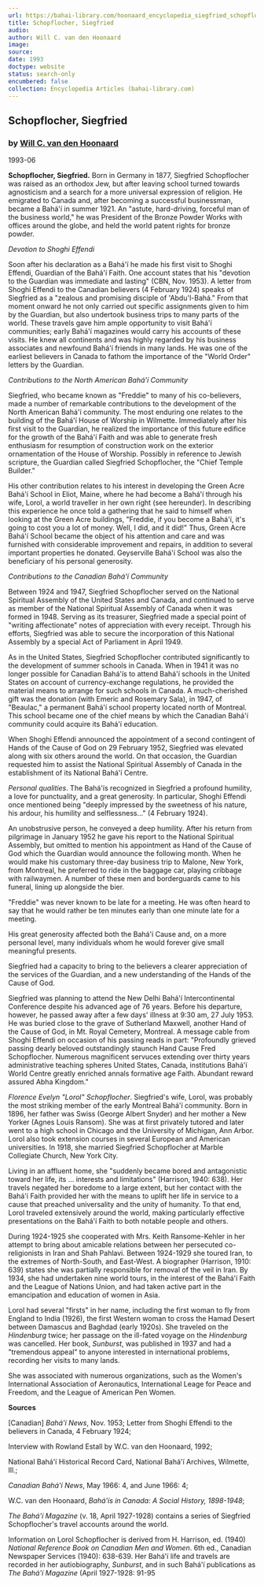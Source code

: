 ```yaml
---
url: https://bahai-library.com/hoonaard_encyclopedia_siegfried_schopflocher
title: Schopflocher, Siegfried
audio: 
author: Will C. van den Hoonaard
image: 
source: 
date: 1993
doctype: website
status: search-only
encumbered: false
collection: Encyclopedia Articles (bahai-library.com)
---
```



## Schopflocher, Siegfried

### by [Will C. van den Hoonaard](https://bahai-library.com/author/Will+C.+van+den+Hoonaard)

1993-06


**Schopflocher, Siegfried.** Born in Germany in 1877, Siegfried Schopflocher was raised as an orthodox Jew, but after leaving school turned towards agnosticism and a search for a more universal expression of religion. He emigrated to Canada and, after becoming a successful businessman, became a Bahá'í in summer 1921. An "astute, hard-driving, forceful man of the business world," he was President of the Bronze Powder Works with offices around the globe, and held the world patent rights for bronze powder.

_Devotion to Shoghi Effendi_

Soon after his declaration as a Bahá'í he made his first visit to Shoghi Effendi, Guardian of the Bahá'í Faith. One account states that his "devotion to the Guardian was immediate and lasting" (CBN, Nov. 1953). A letter from Shoghi Effendi to the Canadian believers (4 February 1924) speaks of Siegfried as a "zealous and promising disciple of 'Abdu'l-Bahá." From that moment onward he not only carried out specific assignments given to him by the Guardian, but also undertook business trips to many parts of the world. These travels gave him ample opportunity to visit Bahá'í communities; early Bahá'í magazines would carry his accounts of these visits. He knew all continents and was highly regarded by his business associates and newfound Bahá'í friends in many lands. He was one of the earliest believers in Canada to fathom the importance of the "World Order" letters by the Guardian.

_Contributions to the North American Bahá'í Community_

Siegfried, who became known as "Freddie" to many of his co-believers, made a number of remarkable contributions to the development of the North American Bahá'í community. The most enduring one relates to the building of the Bahá'í House of Worship in Wilmette. Immediately after his first visit to the Guardian, he realized the importance of this future edifice for the growth of the Bahá'í Faith and was able to generate fresh enthusiasm for resumption of construction work on the exterior ornamentation of the House of Worship. Possibly in reference to Jewish scripture, the Guardian called Siegfried Schopflocher, the "Chief Temple Builder."

His other contribution relates to his interest in developing the Green Acre Bahá'í School in Eliot, Maine, where he had become a Bahá'í through his wife, Lorol, a world traveller in her own right (see hereunder). In describing this experience he once told a gathering that he said to himself when looking at the Green Acre buildings, "Freddie, if you become a Bahá'í, it's going to cost you a lot of money. Well, I did, and it did!" Thus, Green Acre Bahá'í School became the object of his attention and care and was furnished with considerable improvement and repairs, in addition to several important properties he donated. Geyserville Bahá'í School was also the beneficiary of his personal generosity.

_Contributions to the Canadian Bahá'í Community_

Between 1924 and 1947, Siegfried Schopflocher served on the National Spiritual Assembly of the United States and Canada, and continued to serve as member of the National Spiritual Assembly of Canada when it was formed in 1948. Serving as its treasurer, Siegfried made a special point of "writing affectionate" notes of appreciation with every receipt. Through his efforts, Siegfried was able to secure the incorporation of this National Assembly by a special Act of Parliament in April 1949.

As in the United States, Siegfried Schopflocher contributed significantly to the development of summer schools in Canada. When in 1941 it was no longer possible for Canadian Bahá'ís to attend Bahá'í schools in the United States on account of currency-exchange regulations, he provided the material means to arrange for such schools in Canada. A much-cherished gift was the donation (with Emeric and Rosemary Sala), in 1947, of "Beaulac," a permanent Bahá'í school property located north of Montreal. This school became one of the chief means by which the Canadian Bahá'í community could acquire its Bahá'í education.

When Shoghi Effendi announced the appointment of a second contingent of Hands of the Cause of God on 29 February 1952, Siegfried was elevated along with six others around the world. On that occasion, the Guardian requested him to assist the National Spiritual Assembly of Canada in the establishment of its National Bahá'í Centre.

_Personal qualities_. The Bahá'ís recognized in Siegfried a profound humility, a love for punctuality, and a great generosity. In particular, Shoghi Effendi once mentioned being "deeply impressed by the sweetness of his nature, his ardour, his humility and selflessness..." (4 February 1924).

An unobstrusive person, he conveyed a deep humility. After his return from pilgrimage in January 1952 he gave his report to the National Spiritual Assembly, but omitted to mention his appointment as Hand of the Cause of God which the Guardian would announce the following month. When he would make his customary three-day business trip to Malone, New York, from Montreal, he preferred to ride in the baggage car, playing cribbage with railwaymen. A number of these men and borderguards came to his funeral, lining up alongside the bier.

"Freddie" was never known to be late for a meeting. He was often heard to say that he would rather be ten minutes early than one minute late for a meeting.

His great generosity affected both the Bahá'í Cause and, on a more personal level, many individuals whom he would forever give small meaningful presents.

Siegfried had a capacity to bring to the believers a clearer appreciation of the services of the Guardian, and a new understanding of the Hands of the Cause of God.

Siegfried was planning to attend the New Delhi Bahá'í Intercontinental Conference despite his advanced age of 76 years. Before his departure, however, he passed away after a few days' illness at 9:30 am, 27 July 1953. He was buried close to the grave of Sutherland Maxwell, another Hand of the Cause of God, in Mt. Royal Cemetery, Montreal. A message cable from Shoghi Effendi on occasion of his passing reads in part: "Profoundly grieved passing dearly beloved outstandingly staunch Hand Cause Fred Schopflocher. Numerous magnificent servuces extending over thirty years administrative teaching spheres United States, Canada, institutions Bahá'í World Centre greatly enriched annals formative age Faith. Abundant reward assured Abha Kingdom."

_Florence Evelyn "Lorol" Schopflocher_. Siegfried's wife, Lorol, was probably the most striking member of the early Montreal Bahá'í community. Born in 1896, her father was Swiss (George Albert Snyder) and her mother a New Yorker (Agnes Louis Ransom). She was at first privately tutored and later went to a high school in Chicago and the University of Michigan, Ann Arbor. Lorol also took extension courses in several European and American universities. In 1918, she married Siegfried Schopflocher at Marble Collegiate Church, New York City.

Living in an affluent home, she "suddenly became bored and antagonistic toward her life, its ... interests and limitations" (Harrison, 1940: 638). Her travels negated her boredome to a large extent, but her contact with the Bahá'í Faith provided her with the means to uplift her life in service to a cause that preached universality and the unity of humanity. To that end, Lorol traveled extensively around the world, making particularly effective presentations on the Bahá'í Faith to both notable people and others.

During 1924-1925 she cooperated with Mrs. Keith Ransome-Kehler in her attempt to bring about amicable relations between her persecuted co-religionists in Iran and Shah Pahlavi. Between 1924-1929 she toured Iran, to the extremes of North-South, and East-West. A biographer (Harrison, 1910: 639) states she was partially responsible for removal of the veil in Iran. By 1934, she had undertaken nine world tours, in the interest of the Bahá'í Faith and the League of Nations Union, and had taken active part in the emancipation and education of women in Asia.

Lorol had several "firsts" in her name, including the first woman to fly from England to India (1926), the first Western woman to cross the Hamad Desert between Damascus and Baghdad (early 1920s). She traveled on the _Hindenburg_ twice; her passage on the ill-fated voyage on the _Hindenburg_ was cancelled. Her book, _Sunburst_, was published in 1937 and had a "tremendous appeal" to anyone interested in international problems, recording her visits to many lands.

She was associated with numerous organizations, such as the Women's International Association of Aeronautics, International Leage for Peace and Freedom, and the League of American Pen Women.

  
**Sources**

\[Canadian\] _Bahá'í News_, Nov. 1953; Letter from Shoghi Effendi to the believers in Canada, 4 February 1924;

Interview with Rowland Estall by W.C. van den Hoonaard, 1992;

National Bahá'í Historical Record Card, National Bahá'í Archives, Wilmette, Ill.;

_Canadian Bahá'í News_, May 1966: 4, and June 1966: 4;

W.C. van den Hoonaard, _Bahá'ís in Canada: A Social History, 1898-1948_;

_The Bahá'í Magazine_ (v. 18, April 1927-1928) contains a series of Siegfried Schopflocher's travel accounts around the world.

Information on Lorol Schopflocher is derived from H. Harrison, ed. (1940) _National Reference Book on Canadian Men and Women_. 6th ed., Canadian Newspaper Services (1940): 638-639. Her Bahá'í life and travels are recorded in her autiobiography, _Sunburst_, and in such Bahá'í publications as _The Bahá'í Magazine_ (April 1927-1928: 91-95